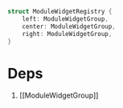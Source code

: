 ```rust
struct ModuleWidgetRegistry {
	left: ModuleWidgetGroup,
	center: ModuleWidgetGroup,
	right: ModuleWidgetGroup,
}
```
# Deps
1. [[ModuleWidgetGroup]]